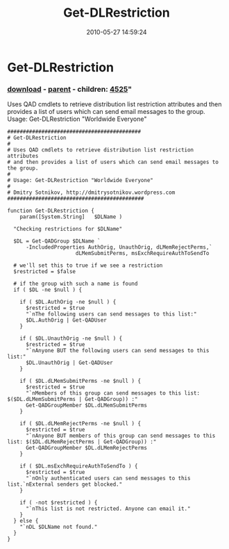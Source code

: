 ﻿---
pid:            1884
parent:         1883
children:       4525
poster:         Dmitry Sotnikov
title:          Get-DLRestriction
date:           2010-05-27 14:59:24
format:         posh
---

# Get-DLRestriction

### [download](1884.ps1) - [parent](1883.md) - children: [4525](4525.md)"

Uses QAD cmdlets to retrieve distribution list restriction attributes and then provides a list of users which can send email messages to the group.
Usage: Get-DLRestriction "Worldwide Everyone"

```posh
###########################################
# Get-DLRestriction
#
# Uses QAD cmdlets to retrieve distribution list restriction attributes 
# and then provides a list of users which can send email messages to the group.
#
# Usage: Get-DLRestriction "Worldwide Everyone"
#
# Dmitry Sotnikov, http://dmitrysotnikov.wordpress.com
############################################

function Get-DLRestriction {
	param([System.String]	$DLName	)

  "Checking restrictions for $DLName"

  $DL = Get-QADGroup $DLName `
      -IncludedProperties AuthOrig, UnauthOrig, dLMemRejectPerms,`
                      dLMemSubmitPerms, msExchRequireAuthToSendTo

  # we'll set this to true if we see a restriction
  $restricted = $false

  # if the group with such a name is found
  if ( $DL -ne $null ) { 
    
    if ( $DL.AuthOrig -ne $null ) { 
      $restricted = $true
      "`nThe following users can send messages to this list:"
      $DL.AuthOrig | Get-QADUser
    }
    
    if ( $DL.UnauthOrig -ne $null ) { 
      $restricted = $true
      "`nAnyone BUT the following users can send messages to this list:"
      $DL.UnauthOrig | Get-QADUser
    }
    
    if ( $DL.dLMemSubmitPerms -ne $null ) { 
      $restricted = $true
      "`nMembers of this group can send messages to this list: $($DL.dLMemSubmitPerms | Get-QADGroup)) :"
      Get-QADGroupMember $DL.dLMemSubmitPerms
    }
    
    if ( $DL.dLMemRejectPerms -ne $null ) { 
      $restricted = $true
      "`nAnyone BUT members of this group can send messages to this list: $($DL.dLMemRejectPerms | Get-QADGroup)) :"
      Get-QADGroupMember $DL.dLMemRejectPerms
    }
    
    if ( $DL.msExchRequireAuthToSendTo ) { 
      $restricted = $true
      "`nOnly authenticated users can send messages to this list.`nExternal senders get blocked."
    }
    
    if ( -not $restricted ) {
      "`nThis list is not restricted. Anyone can email it."
    }
  } else {
    "`nDL $DLName not found."
  }
}
```
